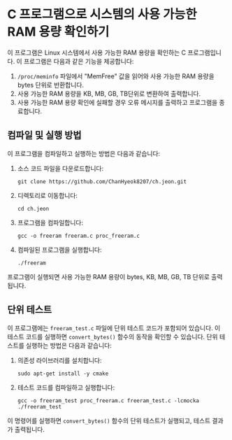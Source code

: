 # C 프로그램으로 시스템의 사용 가능한 RAM 용량 확인하기

이 프로그램은 Linux 시스템에서 사용 가능한 RAM 용량을 확인하는 C 프로그램입니다. 이 프로그램은 다음과 같은 기능을 제공합니다:

1. `/proc/meminfo` 파일에서 "MemFree" 값을 읽어와 사용 가능한 RAM 용량을 bytes 단위로 반환합니다.
2. 사용 가능한 RAM 용량을 KB, MB, GB, TB단위로 변환하여 출력합니다.
3. 사용 가능한 RAM 용량 확인에 실패할 경우 오류 메시지를 출력하고 프로그램을 종료합니다.

## 컴파일 및 실행 방법

이 프로그램을 컴파일하고 실행하는 방법은 다음과 같습니다:

1. 소스 코드 파일을 다운로드합니다:
   ```
   git clone https://github.com/ChanHyeok8207/ch.jeon.git
   ```

2. 디렉토리로 이동합니다:
   ```
   cd ch.jeon
   ```

3. 프로그램을 컴파일합니다:
   ```
   gcc -o freeram freeram.c proc_freeram.c
   ```

4. 컴파일된 프로그램을 실행합니다:
   ```
   ./freeram
   ```

프로그램이 실행되면 사용 가능한 RAM 용량이 bytes, KB, MB, GB, TB 단위로 출력됩니다.

## 단위 테스트

이 프로그램에는 `freeram_test.c` 파일에 단위 테스트 코드가 포함되어 있습니다. 이 테스트 코드를 실행하면 `convert_bytes()` 함수의 동작을 확인할 수 있습니다. 단위 테스트를 실행하는 방법은 다음과 같습니다:

1. 의존성 라이브러리를 설치합니다:
   ```
   sudo apt-get install -y cmake
   ```

2. 테스트 코드를 컴파일하고 실행합니다:
   ```
   gcc -o freeram_test proc_freeram.c freeram_test.c -lcmocka
   ./freeram_test
   ```

이 명령어를 실행하면 `convert_bytes()` 함수의 단위 테스트가 실행되고, 테스트 결과가 출력됩니다. 
